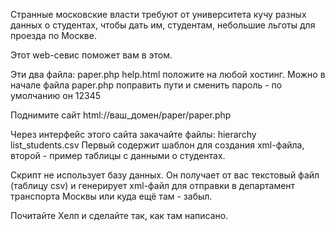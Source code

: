 Странные московские власти требуют от университета кучу разных данных о
студентах, чтобы дать им, студентам, небольшие льготы для проезда по Москве.

Этот web-севис поможет вам в этом.

Эти два файла:
paper.php
help.html
положите на любой хостинг.
Можно в начале файла paper.php поправить пути и
сменить пароль - по умолчанию он 12345

Поднимите сайт html://ваш_домен/paper/paper.php

Через интерфейс этого сайта закачайте файлы:
hierarchy
list_students.csv
Первый содержит шаблон для создания xml-файла,
второй - пример таблицы с данными о студентах.

Скрипт не использует базу данных.
Он получает от вас текстовый файл (таблицу csv) и генерирует xml-файл для
отправки в департамент транспорта Москвы или куда ещё там - забыл.

Почитайте Хелп и сделайте так, как там написано.
